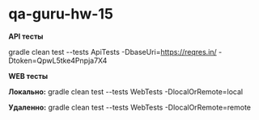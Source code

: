 # qa-guru-hw-15

**API тесты**

gradle clean test --tests ApiTests -DbaseUri=https://reqres.in/ -Dtoken=QpwL5tke4Pnpja7X4

**WEB тесты**

**Локально:** gradle clean test --tests WebTests -DlocalOrRemote=local

**Удаленно:** gradle clean test --tests WebTests -DlocalOrRemote=remote
